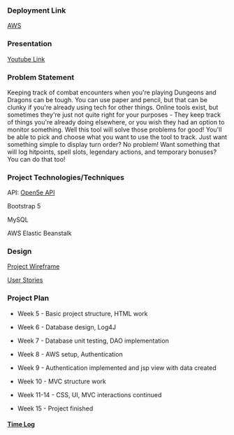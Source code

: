 ### Deployment Link
[AWS](http://encountertracker-env.eba-w8kddmra.us-east-1.elasticbeanstalk.com/)

### Presentation
[Youtube Link](https://youtu.be/gaidkPoz-9w)

### Problem Statement

Keeping track of combat encounters when you're playing Dungeons and Dragons can be tough. You can use paper and pencil, but that can be clunky if you're already using tech for other things. Online tools exist, but sometimes they're just not quite right for your purposes - They keep track of things you're already doing elsewhere, or you wish they had an option to monitor something. Well this tool will solve those problems for good! You'll be able to pick and choose what you want to use the tool to track. Just want something simple to display turn order? No problem! Want something that will log hitpoints, spell slots, legendary actions, and temporary bonuses? You can do that too!

### Project Technologies/Techniques 
API: [Open5e API](https://open5e.com/)

Bootstrap 5

MySQL

AWS Elastic Beanstalk

### Design
[Project Wireframe](projectPlan/wireframe.png)

[User Stories](projectPlan/UserStories.md)

### Project Plan
* Week 5 - Basic project structure, HTML work

* Week 6 - Database design, Log4J

* Week 7 - Database unit testing, DAO implementation

* Week 8 - AWS setup, Authentication

* Week 9 - Authentication implemented and jsp view with data created

* Week 10 - MVC structure work

* Week 11-14 - CSS, UI, MVC interactions continued

* Week 15 - Project finished

#### [Time Log](TimeLog.md)